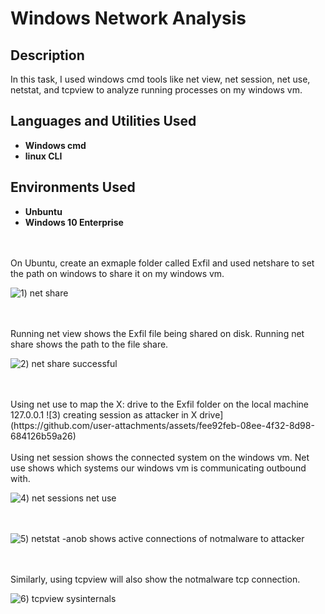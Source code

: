 # Windows Network Analysis

<h2>Description</h2>
In this task, I used windows cmd tools like net view, net session, net use, netstat, and tcpview to analyze running processes on my windows vm.    


<h2>Languages and Utilities Used</h2>

- <b>Windows cmd</b>
- <b>linux CLI</b>


<h2>Environments Used </h2>

- <b>Unbuntu</b>
- <b>Windows 10 Enterprise</b> 

<br />
<br />
On Ubuntu, create an exmaple folder called Exfil and used netshare to set the path on windows to share it on my windows vm. 

![1) net share](https://github.com/user-attachments/assets/5626124d-97f2-4f38-b4ac-1ff88172e05f)

<br />
<br />
Running net view shows the Exfil file being shared on disk. Running net share shows the path to the file share. 

![2) net share successful](https://github.com/user-attachments/assets/c4de2121-3743-4d60-92cd-4495a6619473)

<br />
<br />  
Using net use to map the X: drive to the Exfil folder on the local machine 127.0.0.1
![3) creating session as attacker in X drive](https://github.com/user-attachments/assets/fee92feb-08ee-4f32-8d98-684126b59a26)

<br />
<br />
Using net session shows the connected system on the windows vm. Net use shows which systems our windows vm is communicating outbound with. 

![4) net sessions net use ](https://github.com/user-attachments/assets/51394995-beaa-4bd2-9642-eab3d00dfa1a)

<br />
<br 
Running netstat -anob shows the notmalware tcp connection.

![5) netstat -anob shows active connections of notmalware to attacker](https://github.com/user-attachments/assets/ef34a4d4-2907-4fba-9894-ce48bc885046)

<br />
<br />
Similarly, using tcpview will also show the notmalware tcp connection. 

![6) tcpview sysinternals](https://github.com/user-attachments/assets/e7ca885f-a921-46a9-8295-caeed9b214d6)

<br />
<br />
